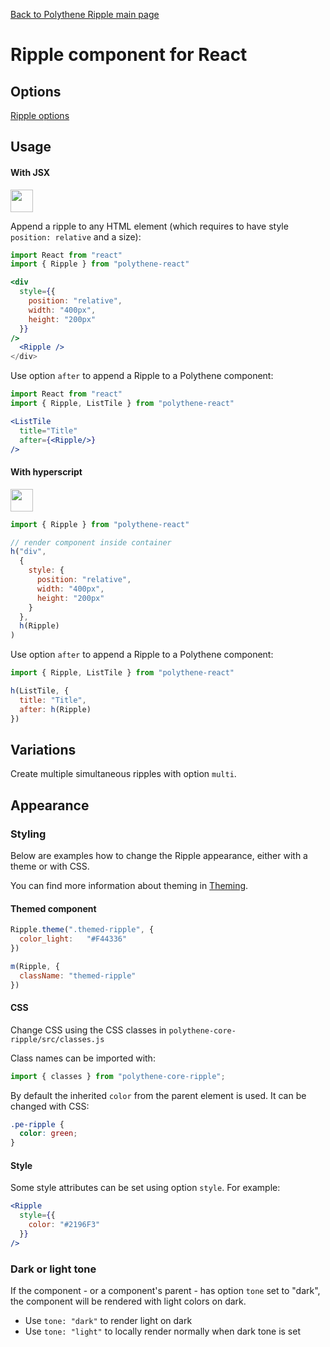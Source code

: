 [Back to Polythene Ripple main page](../ripple.md)

# Ripple component for React


## Options

[Ripple options](../ripple.md)


## Usage

#### With JSX

<a href="https://jsfiddle.net/ArthurClemens/brx9wdhv/" target="_blank"><img src="https://arthurclemens.github.io/assets/polythene/docs/try-out-green.gif" height="36" /></a>

Append a ripple to any HTML element (which requires to have style `position: relative` and a size):

~~~jsx
import React from "react"
import { Ripple } from "polythene-react"

<div
  style={{
    position: "relative",
    width: "400px",
    height: "200px"
  }}
/>
  <Ripple />  
</div>
~~~

Use option `after` to append a Ripple to a Polythene component:

~~~jsx
import React from "react"
import { Ripple, ListTile } from "polythene-react"

<ListTile
  title="Title"
  after={<Ripple/>}
/>
~~~

#### With hyperscript

<a href="https://jsfiddle.net/ArthurClemens/L0e0bb68/" target="_blank"><img src="https://arthurclemens.github.io/assets/polythene/docs/try-out-green.gif" height="36" /></a>

~~~javascript
import { Ripple } from "polythene-react"

// render component inside container
h("div", 
  {
    style: {
      position: "relative",
      width: "400px",
      height: "200px"
    }
  },
  h(Ripple)
)
~~~

Use option `after` to append a Ripple to a Polythene component:

~~~javascript
import { Ripple, ListTile } from "polythene-react"

h(ListTile, {
  title: "Title",
  after: h(Ripple)
})
~~~


## Variations

Create multiple simultaneous ripples with option `multi`.


## Appearance

### Styling

Below are examples how to change the Ripple appearance, either with a theme or with CSS.

You can find more information about theming in [Theming](../theming.md).

#### Themed component

~~~javascript
Ripple.theme(".themed-ripple", {
  color_light:   "#F44336"
})

m(Ripple, {
  className: "themed-ripple"
})
~~~

#### CSS

Change CSS using the CSS classes in `polythene-core-ripple/src/classes.js`

Class names can be imported with:

~~~javascript
import { classes } from "polythene-core-ripple";
~~~

By default the inherited `color` from the parent element is used. It can be changed with CSS:

~~~css
.pe-ripple {
  color: green;
}
~~~

#### Style

Some style attributes can be set using option `style`. For example:

~~~jsx
<Ripple
  style={{
    color: "#2196F3"
  }}
/>
~~~

### Dark or light tone

If the component - or a component's parent - has option `tone` set to "dark", the component will be rendered with light colors on dark. 

* Use `tone: "dark"` to render light on dark
* Use `tone: "light"` to locally render normally when dark tone is set


